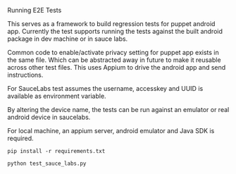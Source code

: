 Running E2E Tests

This serves as a framework to build regression tests for puppet android app.
Currently the test supports running the tests against the built android package in dev machine or in sauce labs.

Common code to enable/activate privacy setting for puppet app exists in the same file.
Which can be abstracted away in future to make it reusable across other test files.
This uses Appium to drive the android app and send instructions.

For SauceLabs test assumes the username, accesskey and UUID is available as environment variable.

By altering the device name, the tests can be run against an emulator or real android device in saucelabs.

For local machine, an appium server, android emulator and Java SDK is required.

`pip install -r requirements.txt`

`python test_sauce_labs.py`
